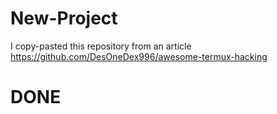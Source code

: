 # New-Project
I copy-pasted this repository from an article
https://github.com/DesOneDex996/awesome-termux-hacking

# DONE
